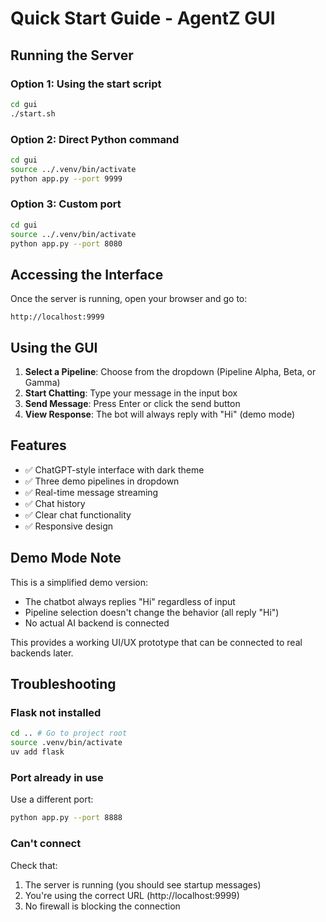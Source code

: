 # Quick Start Guide - AgentZ GUI

## Running the Server

### Option 1: Using the start script
```bash
cd gui
./start.sh
```

### Option 2: Direct Python command
```bash
cd gui
source ../.venv/bin/activate
python app.py --port 9999
```

### Option 3: Custom port
```bash
cd gui
source ../.venv/bin/activate
python app.py --port 8080
```

## Accessing the Interface

Once the server is running, open your browser and go to:
```
http://localhost:9999
```

## Using the GUI

1. **Select a Pipeline**: Choose from the dropdown (Pipeline Alpha, Beta, or Gamma)
2. **Start Chatting**: Type your message in the input box
3. **Send Message**: Press Enter or click the send button
4. **View Response**: The bot will always reply with "Hi" (demo mode)

## Features

- ✅ ChatGPT-style interface with dark theme
- ✅ Three demo pipelines in dropdown
- ✅ Real-time message streaming
- ✅ Chat history
- ✅ Clear chat functionality
- ✅ Responsive design

## Demo Mode Note

This is a simplified demo version:
- The chatbot always replies "Hi" regardless of input
- Pipeline selection doesn't change the behavior (all reply "Hi")
- No actual AI backend is connected

This provides a working UI/UX prototype that can be connected to real backends later.

## Troubleshooting

### Flask not installed
```bash
cd .. # Go to project root
source .venv/bin/activate
uv add flask
```

### Port already in use
Use a different port:
```bash
python app.py --port 8888
```

### Can't connect
Check that:
1. The server is running (you should see startup messages)
2. You're using the correct URL (http://localhost:9999)
3. No firewall is blocking the connection

